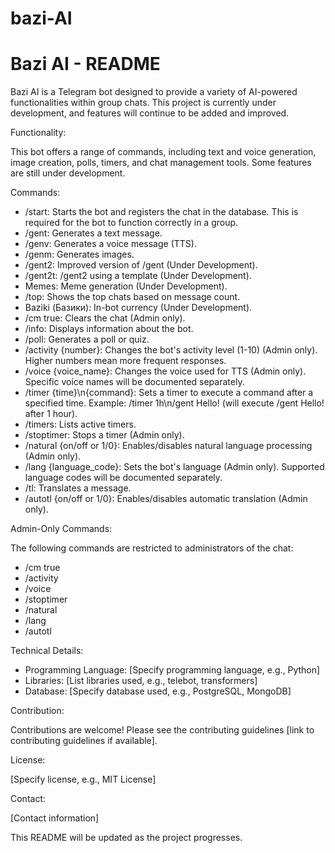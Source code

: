 # bazi-AI
# Bazi AI - README

Bazi AI is a Telegram bot designed to provide a variety of AI-powered functionalities within group chats.  This project is currently under development, and features will continue to be added and improved.

Functionality:

This bot offers a range of commands, including text and voice generation, image creation, polls, timers, and chat management tools.  Some features are still under development.

Commands:

* /start: Starts the bot and registers the chat in the database.  This is required for the bot to function correctly in a group.
* /gent: Generates a text message.
* /genv: Generates a voice message (TTS).
* /genm: Generates images.
* /gent2: Improved version of /gent (Under Development).
* /gent2t:  /gent2 using a template (Under Development).
* Memes: Meme generation (Under Development).
* /top: Shows the top chats based on message count.
* Baziki (Базики): In-bot currency (Under Development).
* /cm true: Clears the chat (Admin only).
* /info: Displays information about the bot.
* /poll: Generates a poll or quiz.
* /activity {number}: Changes the bot's activity level (1-10) (Admin only).  Higher numbers mean more frequent responses.
* /voice {voice_name}: Changes the voice used for TTS (Admin only).  Specific voice names will be documented separately.
* /timer {time}\n{command}: Sets a timer to execute a command after a specified time.  Example: /timer 1h\n/gent Hello! (will execute /gent Hello! after 1 hour).
* /timers: Lists active timers.
* /stoptimer: Stops a timer (Admin only).
* /natural {on/off or 1/0}: Enables/disables natural language processing (Admin only).
* /lang {language_code}: Sets the bot's language (Admin only).  Supported language codes will be documented separately.
* /tl: Translates a message.
* /autotl {on/off or 1/0}: Enables/disables automatic translation (Admin only).


Admin-Only Commands:

The following commands are restricted to administrators of the chat:

* /cm true
* /activity
* /voice
* /stoptimer
* /natural
* /lang
* /autotl


Technical Details:

* Programming Language:  [Specify programming language, e.g., Python]
* Libraries: [List libraries used, e.g., telebot, transformers]
* Database: [Specify database used, e.g., PostgreSQL, MongoDB]

Contribution:

Contributions are welcome! Please see the contributing guidelines [link to contributing guidelines if available].

License:

[Specify license, e.g., MIT License]


Contact:

[Contact information]


This README will be updated as the project progresses.
